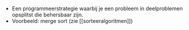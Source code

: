 - Een programmeerstrategie waarbij je een probleem in deelproblemen opsplitst die behersbaar zijn.
- Voorbeeld: merge sort (zie [[sorteeralgoritmen]])